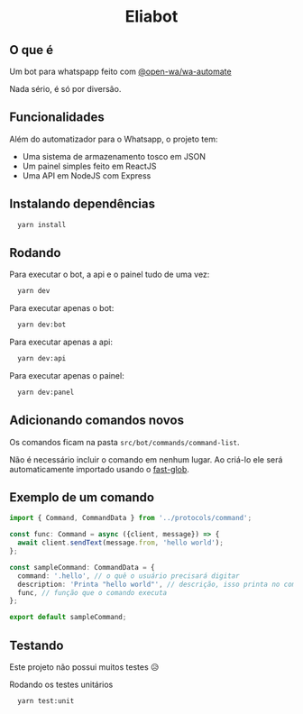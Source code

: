 <h1 align="center">Eliabot</h1>

## O que é

Um bot para whatspapp feito com [@open-wa/wa-automate]([https://link](https://github.com/open-wa/wa-automate-nodejs))

Nada sério, é só por diversão.


## Funcionalidades

Além do automatizador para o Whatsapp, o projeto tem:

- Uma sistema de armazenamento tosco em JSON
- Um painel simples feito em ReactJS 
- Uma API em  NodeJS com Express


## Instalando dependências

```bash
  yarn install
```
## Rodando

Para executar o bot, a api e o painel tudo de uma vez:
```bash
  yarn dev 
```

Para executar apenas o bot:
```bash
  yarn dev:bot
```

Para executar apenas a api:
```bash
  yarn dev:api
```

Para executar apenas o painel:
```bash
  yarn dev:panel
```

## Adicionando comandos novos

Os comandos ficam na pasta ```src/bot/commands/command-list```.

Não é necessário incluir o comando em nenhum lugar. Ao criá-lo ele será automaticamente importado usando o [fast-glob]([htlinktps://](https://github.com/mrmlnc/fast-glob)).

## Exemplo de um comando

```typescript
import { Command, CommandData } from '../protocols/command';

const func: Command = async ({client, message}) => {
  await client.sendText(message.from, 'hello world');
};

const sampleCommand: CommandData = {
  command: '.hello', // o quê o usuário precisará digitar
  description: 'Printa "hello world"', // descrição, isso printa no comando ajuda
  func, // função que o comando executa
};

export default sampleCommand;

```


## Testando
Este projeto não possui muitos testes 😥

Rodando os testes unitários
```bash
  yarn test:unit
```
